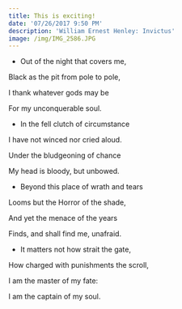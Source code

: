 ```yaml
---
title: This is exciting!
date: '07/26/2017 9:50 PM'
description: 'William Ernest Henley: Invictus'
image: /img/IMG_2586.JPG
---
```

* Out of the night that covers me,

Black as the pit from pole to pole,

I thank whatever gods may be

For my unconquerable soul.

* In the fell clutch of circumstance

I have not winced nor cried aloud.

Under the bludgeoning of chance

My head is bloody, but unbowed.

* Beyond this place of wrath and tears

Looms but the Horror of the shade,

And yet the menace of the years

Finds, and shall find me, unafraid.

* It matters not how strait the gate,

How charged with punishments the scroll,

I am the master of my fate:

I am the captain of my soul.
